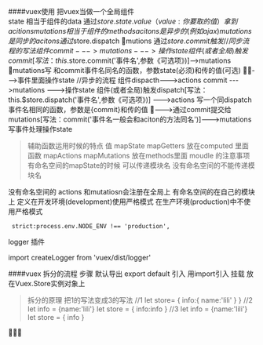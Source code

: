 ####vuex使用
把vuex当做一个全局组件  
 state  相当于组件的data 通过$store.state.value（value:你要取的值）拿到 
 acitions mutations 相当于组件的methods 
 acitons 是异步的(例如ajax)   mutations是同步的 
 acitons 通过$store.dispatch  
 mutions 通过$store.commit 触发 
 //同步流程的写法  
 组件commit--->mutations --->操作state 
 组件(或者全局)触发commit[写法：this.$store.commit('事件名',参数《可选项》)]-->mutations mutations写 和commit事件名同名的函数，参数state(必须)和传的值(可选) --->事件里面操作state 
 //异步的流程 
 组件dispacth--->actions commit  --->mutations --->操作state 
 组件(或者全局)触发dispatch[写法：this.$store.dispatch('事件名',参数《可选项》)] --->actions 写一个同dispatch事件名相同的函数，参数是{commit}和传的值 --->通过commit提交给mutations[写法：commit('事件名一般会和aciton的方法同名')]--->mutations写事件处理操作state 
 >辅助函数运用时候的特点 
值 mapState mapGetters  放在computed 里面
函数 mapActions mapMutations  放在methods里面 
> moudle 的注意事项
有命名空间的mapState的时候 可以传递模块名 
没有命名空间的不能传递模块名

没有命名空间的 actions 和mutatiosn会注册在全局上 
有命名空间的在自己的模块上
定义在开发环境(development)使用严格模式 
在生产环境(production)中不使用严格模式 
``` 
 strict:process.env.NODE_ENV !== 'production',  
 ```
 logger 插件 

 import createLogger from 'vuex/dist/logger'

 ####vuex 拆分的流程 步骤
 默认导出 export default 
 引入    用import引入
 挂载    放在Vuex.Store实例对象上 
>拆分的原理  把1的写法变成3的写法 
//1
let store= {
   info:{
     name:'lili'
   }
} 
//2
let info = {name:'lili'}
let store = {
  info:info
}
//3
let info = {name:'lili'}
let store = {
  info
}

 
  
